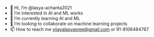 - 👋 Hi, I’m @lasya-achanta2021
- 👀 I’m interested in AI and ML works
- 🌱 I’m currently learning AI and ML 
- 💞️ I’m looking to collaborate on machine learning projects
- 📫 How to reach me vijayalasyasree@gmail.com or 91-8106484767

<!---
lasya-achanta2021/lasya-achanta2021 is a ✨ special ✨ repository because its `README.md` (this file) appears on your GitHub profile.
You can click the Preview link to take a look at your changes.
--->
